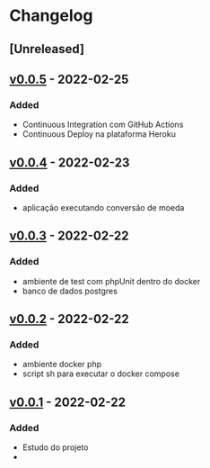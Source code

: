 # Changelog

## [Unreleased]


## [v0.0.5] - 2022-02-25

### Added

- Continuous Integration com GitHub Actions
- Continuous Deploy na plataforma Heroku 

## [v0.0.4] - 2022-02-23

### Added

- aplicação executando conversão de moeda

## [v0.0.3] - 2022-02-22

### Added

- ambiente de test com phpUnit dentro do docker
- banco de dados postgres

## [v0.0.2] - 2022-02-22

### Added

- ambiente docker php
- script sh para executar o docker compose

## [v0.0.1] - 2022-02-22

### Added

- Estudo do projeto
- 
[v0.0.5]: https://github.com/DouglasO-R/back-end-challenge/compare/v0.0.4...v0.0.5
[v0.0.4]: https://github.com/DouglasO-R/back-end-challenge/compare/v0.0.3...v0.0.4
[v0.0.3]: https://github.com/DouglasO-R/back-end-challenge/compare/v0.0.2...v0.0.3
[v0.0.2]: https://github.com/DouglasO-R/back-end-challenge/compare/v0.0.1...v0.0.2
[v0.0.1]: https://github.com/DouglasO-R/back-end-challenge/releases/v0.0.1
